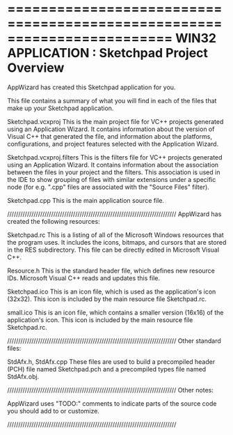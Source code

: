 ========================================================================
    WIN32 APPLICATION : Sketchpad Project Overview
========================================================================

AppWizard has created this Sketchpad application for you.

This file contains a summary of what you will find in each of the files that
make up your Sketchpad application.


Sketchpad.vcxproj
    This is the main project file for VC++ projects generated using an Application Wizard.
    It contains information about the version of Visual C++ that generated the file, and
    information about the platforms, configurations, and project features selected with the
    Application Wizard.

Sketchpad.vcxproj.filters
    This is the filters file for VC++ projects generated using an Application Wizard. 
    It contains information about the association between the files in your project 
    and the filters. This association is used in the IDE to show grouping of files with
    similar extensions under a specific node (for e.g. ".cpp" files are associated with the
    "Source Files" filter).

Sketchpad.cpp
    This is the main application source file.

/////////////////////////////////////////////////////////////////////////////
AppWizard has created the following resources:

Sketchpad.rc
    This is a listing of all of the Microsoft Windows resources that the
    program uses.  It includes the icons, bitmaps, and cursors that are stored
    in the RES subdirectory.  This file can be directly edited in Microsoft
    Visual C++.

Resource.h
    This is the standard header file, which defines new resource IDs.
    Microsoft Visual C++ reads and updates this file.

Sketchpad.ico
    This is an icon file, which is used as the application's icon (32x32).
    This icon is included by the main resource file Sketchpad.rc.

small.ico
    This is an icon file, which contains a smaller version (16x16)
    of the application's icon. This icon is included by the main resource
    file Sketchpad.rc.

/////////////////////////////////////////////////////////////////////////////
Other standard files:

StdAfx.h, StdAfx.cpp
    These files are used to build a precompiled header (PCH) file
    named Sketchpad.pch and a precompiled types file named StdAfx.obj.

/////////////////////////////////////////////////////////////////////////////
Other notes:

AppWizard uses "TODO:" comments to indicate parts of the source code you
should add to or customize.

/////////////////////////////////////////////////////////////////////////////
